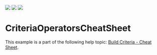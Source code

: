 <!-- default badges list -->
![](https://img.shields.io/endpoint?url=https://codecentral.devexpress.com/api/v1/VersionRange/518812481/22.2.2%2B)
[![](https://img.shields.io/badge/Open_in_DevExpress_Support_Center-FF7200?style=flat-square&logo=DevExpress&logoColor=white)](https://supportcenter.devexpress.com/ticket/details/T1110481)
[![](https://img.shields.io/badge/📖_How_to_use_DevExpress_Examples-e9f6fc?style=flat-square)](https://docs.devexpress.com/GeneralInformation/403183)
<!-- default badges end -->
# CriteriaOperatorsCheatSheet

This example is a part of the following help topic: [Build Criteria - Cheat Sheet](https://docs.devexpress.com/CoreLibraries/404016/devexpress-data-library/criteria-cheat-sheet).
